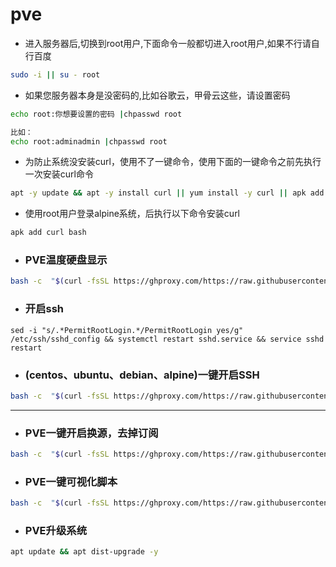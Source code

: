 # pve

- 进入服务器后,切换到root用户,下面命令一般都切进入root用户,如果不行请自行百度
```sh
sudo -i || su - root
```

- 如果您服务器本身是没密码的,比如谷歌云，甲骨云这些，请设置密码
```sh
echo root:你想要设置的密码 |chpasswd root

比如：
echo root:adminadmin |chpasswd root
```

- 为防止系统没安装curl，使用不了一键命令，使用下面的一键命令之前先执行一次安装curl命令
```sh
apt -y update && apt -y install curl || yum install -y curl || apk add curl bash
```

- 使用root用户登录alpine系统，后执行以下命令安装curl
```sh
apk add curl bash
```

- ### PVE温度硬盘显示
```sh
bash -c  "$(curl -fsSL https://ghproxy.com/https://raw.githubusercontent.com/shidahuilang/pve/main/PVE%E6%98%BE%E7%A4%BA%E6%B8%A9%E5%BA%A6%E7%AD%89.sh)"
```
- ### 开启ssh
```
sed -i "s/.*PermitRootLogin.*/PermitRootLogin yes/g"   /etc/ssh/sshd_config && systemctl restart sshd.service && service sshd restart
```
- ### (centos、ubuntu、debian、alpine)一键开启SSH
```sh
bash -c  "$(curl -fsSL https://ghproxy.com/https://raw.githubusercontent.com/shidahuilang/pve/main/ssh.sh)"
```
---
- ### PVE一键开启换源，去掉订阅
```sh
bash -c  "$(curl -fsSL https://ghproxy.com/https://raw.githubusercontent.com/shidahuilang/pve/main/pvehy.sh)"
```
- ### PVE一键可视化脚本
```sh
bash -c  "$(curl -fsSL https://ghproxy.com/https://raw.githubusercontent.com/shidahuilang/pve/main/PVEauto.sh)"
```

- ### PVE升级系统
```sh
apt update && apt dist-upgrade -y
```
